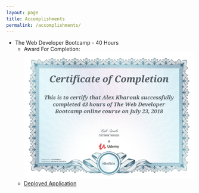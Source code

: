 ```yaml
---
layout: page
title: Accomplishments
permalink: /accomplishments/
---
```

- The Web Developer Bootcamp - 40 Hours
  - Award For Completion:
  ![hello](assets/webdevbootcamp.jpg)
  - [Deployed Application](https://immense-waters-78222.herokuapp.com/)